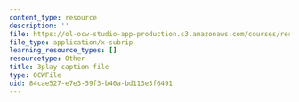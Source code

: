 ```yaml
---
content_type: resource
description: ''
file: https://ol-ocw-studio-app-production.s3.amazonaws.com/courses/res-18-008-calculus-revisited-complex-variables-differential-equations-and-linear-algebra-fall-2011/84cae527e7e359f3b40abd113e3f6491_Bk9SZMsPEHk.vtt
file_type: application/x-subrip
learning_resource_types: []
resourcetype: Other
title: 3play caption file
type: OCWFile
uid: 84cae527-e7e3-59f3-b40a-bd113e3f6491
---
```

